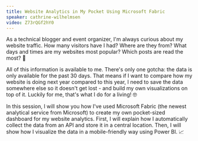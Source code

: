 ```yaml
---
title: Website Analytics in My Pocket Using Microsoft Fabric
speaker: cathrine-wilhelmsen
video: Z73rQGf2hY0
---
```


As a technical blogger and event organizer, I'm always curious about my website traffic. How many visitors have I had? Where are they from? What days and times are my websites most popular? Which posts are read the most? 🤔

All of this information is available to me. There's only one gotcha: the data is only available for the past 30 days. That means if I want to compare how my website is doing next year compared to this year, I need to save the data somewhere else so it doesn't get lost - and build my own visualizations on top of it. Luckily for me, that's what I do for a living! 🤓

In this session, I will show you how I've used Microsoft Fabric (the newest analytical service from Microsoft) to create my own pocket-sized dashboard for my website analytics. First, I will explain how I automatically collect the data from an API and store it in a central location. Then, I will show how I visualize the data in a mobile-friendly way using Power BI. 📈
